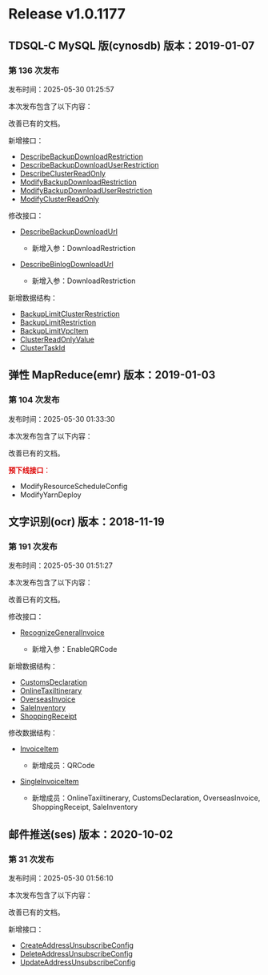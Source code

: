 # Release v1.0.1177

## TDSQL-C MySQL 版(cynosdb) 版本：2019-01-07

### 第 136 次发布

发布时间：2025-05-30 01:25:57

本次发布包含了以下内容：

改善已有的文档。

新增接口：

* [DescribeBackupDownloadRestriction](https://cloud.tencent.com/document/api/1003/118922)
* [DescribeBackupDownloadUserRestriction](https://cloud.tencent.com/document/api/1003/118921)
* [DescribeClusterReadOnly](https://cloud.tencent.com/document/api/1003/118924)
* [ModifyBackupDownloadRestriction](https://cloud.tencent.com/document/api/1003/118920)
* [ModifyBackupDownloadUserRestriction](https://cloud.tencent.com/document/api/1003/118919)
* [ModifyClusterReadOnly](https://cloud.tencent.com/document/api/1003/118923)

修改接口：

* [DescribeBackupDownloadUrl](https://cloud.tencent.com/document/api/1003/76374)

	* 新增入参：DownloadRestriction

* [DescribeBinlogDownloadUrl](https://cloud.tencent.com/document/api/1003/76373)

	* 新增入参：DownloadRestriction


新增数据结构：

* [BackupLimitClusterRestriction](https://cloud.tencent.com/document/api/1003/48097#BackupLimitClusterRestriction)
* [BackupLimitRestriction](https://cloud.tencent.com/document/api/1003/48097#BackupLimitRestriction)
* [BackupLimitVpcItem](https://cloud.tencent.com/document/api/1003/48097#BackupLimitVpcItem)
* [ClusterReadOnlyValue](https://cloud.tencent.com/document/api/1003/48097#ClusterReadOnlyValue)
* [ClusterTaskId](https://cloud.tencent.com/document/api/1003/48097#ClusterTaskId)



## 弹性 MapReduce(emr) 版本：2019-01-03

### 第 104 次发布

发布时间：2025-05-30 01:33:30

本次发布包含了以下内容：

改善已有的文档。

<font color="#dd0000">**预下线接口**：</font>

* ModifyResourceScheduleConfig
* ModifyYarnDeploy



## 文字识别(ocr) 版本：2018-11-19

### 第 191 次发布

发布时间：2025-05-30 01:51:27

本次发布包含了以下内容：

改善已有的文档。

修改接口：

* [RecognizeGeneralInvoice](https://cloud.tencent.com/document/api/866/90802)

	* 新增入参：EnableQRCode


新增数据结构：

* [CustomsDeclaration](https://cloud.tencent.com/document/api/866/33527#CustomsDeclaration)
* [OnlineTaxiItinerary](https://cloud.tencent.com/document/api/866/33527#OnlineTaxiItinerary)
* [OverseasInvoice](https://cloud.tencent.com/document/api/866/33527#OverseasInvoice)
* [SaleInventory](https://cloud.tencent.com/document/api/866/33527#SaleInventory)
* [ShoppingReceipt](https://cloud.tencent.com/document/api/866/33527#ShoppingReceipt)

修改数据结构：

* [InvoiceItem](https://cloud.tencent.com/document/api/866/33527#InvoiceItem)

	* 新增成员：QRCode

* [SingleInvoiceItem](https://cloud.tencent.com/document/api/866/33527#SingleInvoiceItem)

	* 新增成员：OnlineTaxiItinerary, CustomsDeclaration, OverseasInvoice, ShoppingReceipt, SaleInventory




## 邮件推送(ses) 版本：2020-10-02

### 第 31 次发布

发布时间：2025-05-30 01:56:10

本次发布包含了以下内容：

改善已有的文档。

新增接口：

* [CreateAddressUnsubscribeConfig](https://cloud.tencent.com/document/api/1288/118927)
* [DeleteAddressUnsubscribeConfig](https://cloud.tencent.com/document/api/1288/118926)
* [UpdateAddressUnsubscribeConfig](https://cloud.tencent.com/document/api/1288/118925)



